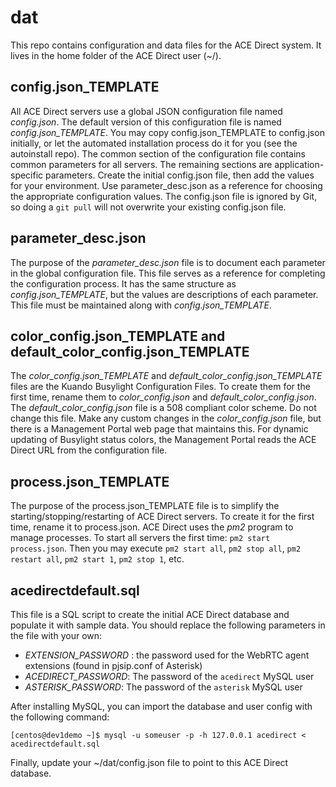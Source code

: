 # dat

This repo contains configuration and data files for the ACE Direct system. It lives in the home folder of the ACE Direct user (~/).

## config.json_TEMPLATE

All ACE Direct servers use a global JSON configuration file named *config.json*. The default version of this configuration file is named *config.json_TEMPLATE*. You may copy config.json_TEMPLATE to config.json initially, or let the automated installation process do it for you (see the autoinstall repo). The common section of the configuration file contains common parameters for all servers. The remaining sections are application-specific parameters. Create the initial config.json file, then add the values for your environment. Use parameter_desc.json as a reference for choosing the appropriate configuration values. The config.json file is ignored by Git, so doing a ```git pull``` will not overwrite your existing config.json file.

## parameter_desc.json

The purpose of the *parameter_desc.json* file is to document each parameter in the global configuration file. This file serves as a reference for completing the configuration process. It has the same structure as *config.json_TEMPLATE*, but the values are descriptions of each parameter. This file must be maintained along with *config.json_TEMPLATE*.

## color_config.json_TEMPLATE and default_color_config.json_TEMPLATE

The *color_config.json_TEMPLATE* and *default_color_config.json_TEMPLATE* files are the Kuando Busylight Configuration Files. To create them for the first time, rename them to *color_config.json* and *default_color_config.json*. The *default_color_config.json* file is a 508 compliant color scheme. Do not change this file. Make any custom changes in the *color_config.json* file, but there is a Management Portal web page that maintains this. For dynamic updating of Busylight status colors, the Management Portal reads the ACE Direct URL from the configuration file.

## process.json_TEMPLATE

The purpose of the process.json_TEMPLATE file is to simplify the starting/stopping/restarting of ACE Direct servers. To create it for the first time, rename it to process.json. ACE Direct uses the *pm2* program to manage processes. To start all servers the first time: ```pm2 start process.json```. Then you may execute ```pm2 start all```, ```pm2 stop all```, ```pm2 restart all```, ```pm2 start 1```, ```pm2 stop 1```, etc.

## acedirectdefault.sql

This file is a SQL script to create the initial ACE Direct database and populate it with sample data. You should replace the following parameters in the file with your own: 

* _EXTENSION_PASSWORD_ : the password used for the WebRTC agent extensions (found in pjsip.conf of Asterisk)
* _ACEDIRECT_PASSWORD_: The password of the `acedirect` MySQL user 
* _ASTERISK_PASSWORD_: The password of the `asterisk` MySQL user 

After installing MySQL, you can import the database and user config with the following command:

```
[centos@dev1demo ~]$ mysql -u someuser -p -h 127.0.0.1 acedirect < acedirectdefault.sql
```

Finally, update your ~/dat/config.json file to point to this ACE Direct database.
